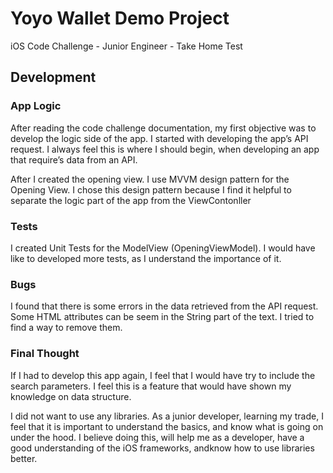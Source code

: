 # Yoyo Wallet Demo Project
 iOS Code Challenge - Junior Engineer -  Take Home Test

## Development

### App Logic

After reading the code challenge documentation, my first objective was to develop the logic side of the app. I started with developing the app’s API request. I always feel this is where I should begin, when developing an app that require’s data from an API.

After I created the opening view. I use MVVM design pattern for the Opening View. I chose this design pattern because I find it helpful to separate the logic part of the app from the ViewContonller

### Tests 

I created Unit Tests for the ModelView (OpeningViewModel). I would have like to developed more tests, as I understand the importance of it.  

### Bugs 

I found that there is some errors in the data retrieved from the API request. Some HTML attributes can be seem in the String part of the text. I tried to find a way to remove them. 

### Final Thought 

If I had to develop this app again, I feel that I would have try to include the search parameters. I feel this is a feature that would have shown my knowledge on data structure. 

I did not want to use any libraries. As a junior developer, learning my trade, I feel that it is important to understand the basics, and know what is going on under the hood. I believe doing this, will help me as a developer, have a good understanding of the iOS frameworks, andknow how to use libraries better. 
